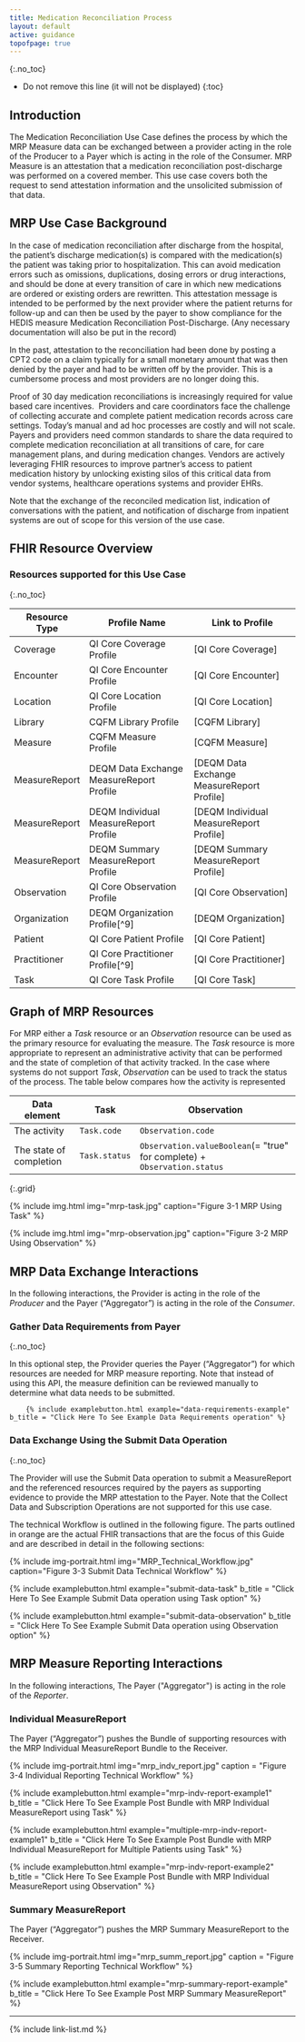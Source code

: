```yaml
---
title: Medication Reconciliation Process
layout: default
active: guidance
topofpage: true
---
```


{:.no_toc}

<!-- TOC  the css styling for this is \pages\assets\css\project.css under 'markdown-toc'-->

* Do not remove this line (it will not be displayed)
{:toc}

## Introduction

The Medication Reconciliation Use Case defines the process by which the MRP Measure data can be exchanged between a provider acting in the role of the Producer to a Payer which is acting in the role of the Consumer.  MRP Measure is an attestation that a medication reconciliation post-discharge was performed on a covered member. This use case covers both the request to send attestation information and the unsolicited submission of that data.

## MRP Use Case Background

In the case of medication reconciliation after discharge from the hospital, the patient’s discharge medication(s) is compared with the medication(s) the patient was taking prior to hospitalization. This can avoid medication errors such as omissions, duplications, dosing errors or drug interactions, and should be done at every transition of care in which new medications are ordered or existing orders are rewritten.  This attestation message is intended to be performed by the next provider where the patient returns for follow-up and can then be used by the payer to show compliance for the HEDIS measure Medication Reconciliation Post-Discharge. (Any necessary documentation will also be put in the record)  

In the past, attestation to the reconciliation had been done by posting a CPT2 code on a claim typically for a small monetary amount that was then denied by the payer and had to be written off by the provider.  This is a cumbersome process and most providers are no longer doing this.

Proof of 30 day medication reconciliations is increasingly required for value based care incentives.  Providers and care coordinators face the challenge of collecting accurate and complete patient medication records across care settings. Today’s manual and ad hoc processes are costly and will not scale.  Payers and providers need common standards to share the data required to complete medication reconciliation at all transitions of care, for care management plans, and during medication changes.  Vendors are actively leveraging FHIR resources to improve partner’s access to patient medication history by unlocking existing silos of this critical data from vendor systems, healthcare operations systems and provider EHRs.

Note that the exchange of the reconciled medication list, indication of conversations with the patient, and notification of discharge from inpatient systems are out of scope for this version of the use case.

## FHIR Resource Overview

### Resources supported for this Use Case
{:.no_toc}

|Resource Type|Profile Name|Link to Profile|
|---|---|---|
|Coverage|QI Core Coverage Profile|[QI Core Coverage]|
|Encounter|QI Core Encounter Profile|[QI Core Encounter]|
|Location|QI Core Location Profile|[QI Core Location]|
|Library|CQFM Library Profile|[CQFM Library]|
|Measure|CQFM Measure Profile|[CQFM Measure]|
|MeasureReport|DEQM Data Exchange MeasureReport Profile|[DEQM Data Exchange MeasureReport Profile]|
|MeasureReport|DEQM Individual MeasureReport Profile|[DEQM Individual MeasureReport Profile]|
|MeasureReport|DEQM Summary MeasureReport Profile|[DEQM Summary MeasureReport Profile]|
|Observation|QI Core Observation Profile|[QI Core Observation]|
|Organization|DEQM Organization Profile[^9]|[DEQM Organization]|
|Patient|QI Core Patient Profile|[QI Core Patient]|
|Practitioner|QI Core Practitioner Profile[^9]|[QI Core Practitioner]|
|Task|QI Core Task Profile|[QI Core Task]|

## Graph of MRP Resources

For MRP either a *Task* resource or an *Observation* resource can be used as the primary resource for evaluating the measure. The *Task* resource is more appropriate to represent an administrative activity that can be performed and the state of completion of that activity tracked.  In the case where systems do not support *Task*, *Observation* can be used to track the status of the process.  The table below compares how the activity is represented

|Data element| Task | Observation|
|---|---|---|
|The activity|`Task.code`|`Observation.code`|
|The state of completion|`Task.status`|`Observation.valueBoolean`(= "true" for complete) + `Observation.status`|
{:.grid}

{% include img.html img="mrp-task.jpg" caption="Figure 3-1 MRP Using Task" %}

{% include img.html img="mrp-observation.jpg" caption="Figure 3-2 MRP Using Observation" %}

## MRP Data Exchange Interactions

In the following interactions, the Provider is acting in the role of the *Producer* and the Payer (“Aggregator”) is acting in the role of the *Consumer*.

### Gather Data Requirements from Payer
{:.no_toc}

   In this optional step, the Provider queries the Payer (“Aggregator”) for which resources are needed for MRP measure reporting.  Note that instead of using this API, the measure definition can be reviewed manually to determine what data needs to be submitted.

        {% include examplebutton.html example="data-requirements-example" b_title = "Click Here To See Example Data Requirements operation" %}

### Data Exchange Using the Submit Data Operation
{:.no_toc}

The Provider will use the Submit Data operation to submit a MeasureReport and the referenced resources required by the payers as supporting evidence to provide the MRP attestation to the Payer.  Note that the Collect Data and Subscription Operations are not supported for this use case.

The technical Workflow is outlined in the following figure.  The parts outlined in orange are the actual FHIR transactions that are the focus of this Guide and are described in detail in the following sections:

{% include img-portrait.html img="MRP_Technical_Workflow.jpg" caption="Figure 3-3 Submit Data Technical Workflow" %}

{% include examplebutton.html example="submit-data-task" b_title = "Click Here To See Example Submit Data operation using Task option" %}

<!--
[![Run in Postman](https://run.pstmn.io/button.svg)](https://app.getpostman.com/run-collection/22fbcdcc6df16bace3b0)
-->

{% include examplebutton.html example="submit-data-observation"  b_title = "Click Here To See Example Submit Data operation using Observation option" %}

## MRP Measure Reporting Interactions

In the following interactions,  The Payer ("Aggregator") is acting in the role of the *Reporter*.

### Individual MeasureReport

The Payer (“Aggregator”) pushes the Bundle of supporting resources with the MRP Individual MeasureReport Bundle to the Receiver.

{% include img-portrait.html img="mrp_indv_report.jpg" caption = "Figure 3-4 Individual Reporting Technical Workflow" %}

{% include examplebutton.html example="mrp-indv-report-example1" b_title = "Click Here To See Example Post Bundle with MRP Individual MeasureReport using Task" %}

{% include examplebutton.html example="multiple-mrp-indv-report-example1" b_title = "Click Here To See Example Post Bundle with MRP Individual MeasureReport for Multiple Patients using Task" %}

{% include examplebutton.html example="mrp-indv-report-example2" b_title = "Click Here To See Example Post Bundle with MRP Individual MeasureReport using Observation" %}

### Summary MeasureReport

The Payer (“Aggregator”) pushes the MRP Summary MeasureReport to the Receiver.

{% include img-portrait.html img="mrp_summ_report.jpg" caption = "Figure 3-5 Summary Reporting Technical Workflow" %}

{% include examplebutton.html example="mrp-summary-report-example" b_title = "Click Here To See Example Post MRP Summary MeasureReport" %}

---

{% include link-list.md %}
